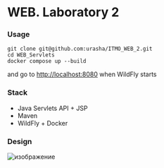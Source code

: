 # WEB. Laboratory 2

### Usage
```
git clone git@github.com:urasha/ITMO_WEB_2.git
cd WEB_Servlets
docker compose up --build
```
and go to [http://localhost:8080](http://localhost:8080/web2/) when WildFly starts

### Stack
- Java Servlets API + JSP
- Maven
- WildFly + Docker
     
### Design
![изображение](https://github.com/user-attachments/assets/786b6d85-16fa-4710-9c64-d40ba3ca66bd)

